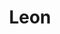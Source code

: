 ---
title: Leon
organization: Practical Action
talk: "Mapping against wildfires in Bolivia [HOT 2020 Micrograntee]"
permalink: /speakers/#leon
---